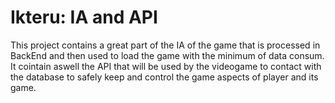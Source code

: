 # Ikteru: IA and API

This project contains a great part of the IA of the game that is processed in BackEnd and then used to load the game with the minimum of data consum. It cointain aswell the API that will be used by the videogame to contact with the database to safely keep and control the game aspects of player and its game.

